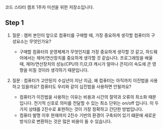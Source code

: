 코드 스타터 캠프 1주차 미션을 위한 저장소입니다.
## Step 1
1. 질문 : 캠퍼 본인이 앞으로 컴퓨터를 구매할 때, 가장 중요하게 생각할 컴퓨터의 구성요소는 무엇인가요?
    - 구매할 컴퓨터의 운영체제가 무엇인지를 가장 중요하게 생각할 것 같고, 하드웨어에서는 제어/연산장치를 중요하게 생각할 것 같습니다. 프로그래밍을 배울 때, 제어/연산장치의 성능(CPU의 l1,l2,l3 캐시가 얼마나 큰지)이 속도에 큰 영향을 미칠 것이라 생각하기 때문입니다.

2. 질문 : 컴퓨터가 고안된지 수십년이 지난 지금, 왜 컴퓨터는 아직까지 이진법을 사용하고 있을까요? 컴퓨터도 우리와 같이 십진법을 사용하면 안될까요?
    - 컴퓨터가 이진법을 사용하는 이유는 비용과 시간의 절약과 오류의 최소화 때문입니다. 전기적 신호로 의미를 전달할 수 있는 최소 단위는 on/off 입니다. 이 두가지 상태를 2진수로 표현하는 것이 가장 정확하고 간단한 방법입니다.
    - 컴퓨터 발명 이후 현재까지 2진수 기반의 환경이 구축되어 있기 떄문에 새로운 방식으로 변환하는 것은 많은 비용이 들 수 있습니다.

